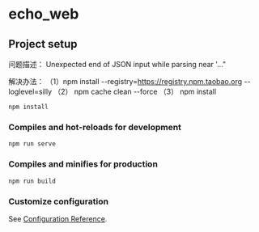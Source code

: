 # echo_web



## Project setup

问题描述：
Unexpected end of JSON input while parsing near '…"

解决办法：
（1）npm install --registry=https://registry.npm.taobao.org --loglevel=silly
（2） npm cache clean --force
（3） npm install

```
npm install
```

### Compiles and hot-reloads for development
```
npm run serve
```

### Compiles and minifies for production
```
npm run build
```

### Customize configuration
See [Configuration Reference](https://cli.vuejs.org/config/).
